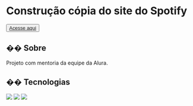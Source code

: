 <h1>Construção cópia do site do Spotify</h1>

<button>
<a href="https://spotify-doc.vercel.app" target="_blank" >Acesse aqui
</a> </button>

<h2>�� Sobre</h2>
<p>Projeto com mentoria da equipe da Alura.</p>

## �� Tecnologias
<div>
  <img src="https://img.shields.io/badge/HTML-239120?style=for-the-badge&logo=html5&logoColor=white">
  <img src="https://img.shields.io/badge/CSS-239120?&style=for-the-badge&logo=css3&logoColor=white">
  <img src="https://img.shields.io/badge/JavaScript-F7DF1E?style=for-the-badge&logo=javascript&logoColor=black">
</div>
